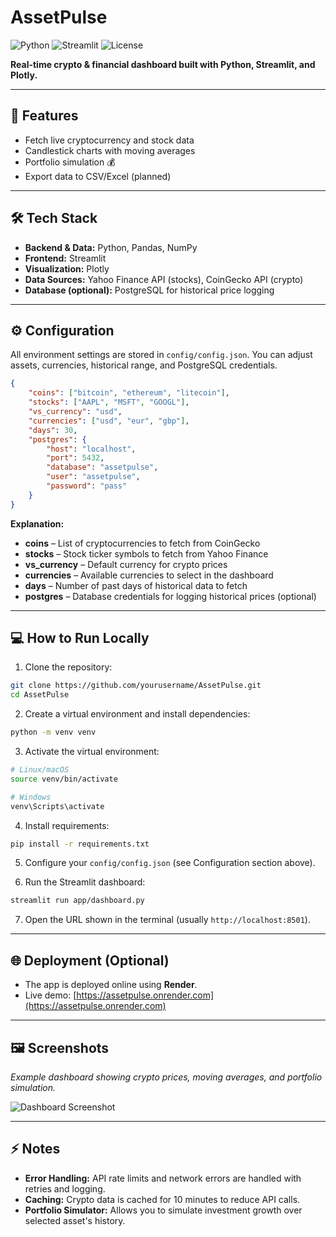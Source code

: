 # AssetPulse

![Python](https://img.shields.io/badge/Python-3.11-blue)
![Streamlit](https://img.shields.io/badge/Streamlit-Dashboard-orange)
![License](https://img.shields.io/badge/License-MIT-green)

**Real-time crypto & financial dashboard built with Python, Streamlit, and Plotly.**

---

## 🚀 Features

* Fetch live cryptocurrency and stock data
* Candlestick charts with moving averages
* Portfolio simulation 💰
* Export data to CSV/Excel (planned)

---

## 🛠 Tech Stack

* **Backend & Data:** Python, Pandas, NumPy
* **Frontend:** Streamlit
* **Visualization:** Plotly
* **Data Sources:** Yahoo Finance API (stocks), CoinGecko API (crypto)
* **Database (optional):** PostgreSQL for historical price logging

---

## ⚙️ Configuration

All environment settings are stored in `config/config.json`. You can adjust assets, currencies, historical range, and PostgreSQL credentials.

```json
{
    "coins": ["bitcoin", "ethereum", "litecoin"],
    "stocks": ["AAPL", "MSFT", "GOOGL"],
    "vs_currency": "usd",
    "currencies": ["usd", "eur", "gbp"],
    "days": 30,
    "postgres": {
        "host": "localhost",
        "port": 5432,
        "database": "assetpulse",
        "user": "assetpulse",
        "password": "pass"
    }
}
```

**Explanation:**

* **coins** – List of cryptocurrencies to fetch from CoinGecko
* **stocks** – Stock ticker symbols to fetch from Yahoo Finance
* **vs_currency** – Default currency for crypto prices
* **currencies** – Available currencies to select in the dashboard
* **days** – Number of past days of historical data to fetch
* **postgres** – Database credentials for logging historical prices (optional)

---

## 💻 How to Run Locally

1. Clone the repository:

```bash
git clone https://github.com/yourusername/AssetPulse.git
cd AssetPulse
```

2. Create a virtual environment and install dependencies:

```bash
python -m venv venv
```

3. Activate the virtual environment:

```bash
# Linux/macOS
source venv/bin/activate

# Windows
venv\Scripts\activate
```

4. Install requirements:

```bash
pip install -r requirements.txt
```

5. Configure your `config/config.json` (see Configuration section above).

6. Run the Streamlit dashboard:

```bash
streamlit run app/dashboard.py
```

7. Open the URL shown in the terminal (usually `http://localhost:8501`).

---

## 🌐 Deployment (Optional)

* The app is deployed online using **Render**.
* Live demo: [https://assetpulse.onrender.com](https://assetpulse.onrender.com)

---

## 🖼 Screenshots

*Example dashboard showing crypto prices, moving averages, and portfolio simulation.*

![Dashboard Screenshot](docs/screenshot.png)

---

## ⚡ Notes

* **Error Handling:** API rate limits and network errors are handled with retries and logging.
* **Caching:** Crypto data is cached for 10 minutes to reduce API calls.
* **Portfolio Simulator:** Allows you to simulate investment growth over selected asset's history.
